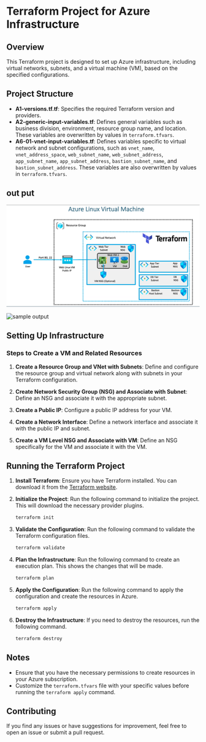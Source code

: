 # Terraform Project for Azure Infrastructure

## Overview

This Terraform project is designed to set up Azure infrastructure, including virtual networks, subnets, and a virtual machine (VM), based on the specified configurations.

## Project Structure

- **A1-versions.tf.tf**: Specifies the required Terraform version and providers.
- **A2-generic-input-variables.tf**: Defines general variables such as business division, environment, resource group name, and location. These variables are overwritten by values in `terraform.tfvars`.
- **A6-01-vnet-input-variables.tf**: Defines variables specific to virtual network and subnet configurations, such as `vnet_name`, `vnet_address_space`, `web_subnet_name`, `web_subnet_address`, `app_subnet_name`, `app_subnet_address`, `bastion_subnet_name`, and `bastion_subnet_address`. These variables are also overwritten by values in `terraform.tfvars`.

## out put
![sample output](/Screenshots/example.png)

![sample output](/ex2/example.png)

## Setting Up Infrastructure

### Steps to Create a VM and Related Resources

1. **Create a Resource Group and VNet with Subnets**: Define and configure the resource group and virtual network along with subnets in your Terraform configuration.

2. **Create Network Security Group (NSG) and Associate with Subnet**: Define an NSG and associate it with the appropriate subnet.

3. **Create a Public IP**: Configure a public IP address for your VM.

4. **Create a Network Interface**: Define a network interface and associate it with the public IP and subnet.

5. **Create a VM Level NSG and Associate with VM**: Define an NSG specifically for the VM and associate it with the VM.

## Running the Terraform Project

1. **Install Terraform**: Ensure you have Terraform installed. You can download it from the [Terraform website](https://www.terraform.io/downloads.html).

2. **Initialize the Project**: Run the following command to initialize the project. This will download the necessary provider plugins.
    ```sh
    terraform init
    ```

3. **Validate the Configuration**: Run the following command to validate the Terraform configuration files.
    ```sh
    terraform validate
    ```

4. **Plan the Infrastructure**: Run the following command to create an execution plan. This shows the changes that will be made.
    ```sh
    terraform plan
    ```

5. **Apply the Configuration**: Run the following command to apply the configuration and create the resources in Azure.
    ```sh
    terraform apply
    ```

6. **Destroy the Infrastructure**: If you need to destroy the resources, run the following command.
    ```sh
    terraform destroy
    ```

## Notes

- Ensure that you have the necessary permissions to create resources in your Azure subscription.
- Customize the `terraform.tfvars` file with your specific values before running the `terraform apply` command.

## Contributing

If you find any issues or have suggestions for improvement, feel free to open an issue or submit a pull request.
